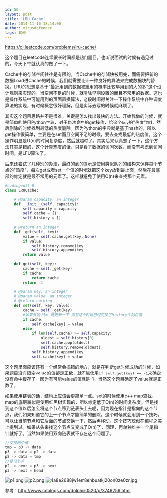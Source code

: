 ```yaml
---
id: 56
layout: post
title: 'LRU Cache'
date: 2014-11-16 18:14:00
author: virusdefender
tags: 其他
---
```


https://oj.leetcode.com/problems/lru-cache/

这个题目在leetcode连续很长时间都是热门题目，也听说面试的时候有遇见过的，今天下午就认真的做了一下。

Cache中的存储空间往往是有限的，当Cache中的存储块被用完，而需要把新的数据Load进Cache的时候，我们就需要设计一种良好的算法来完成数据块的替换。LRU的思想是基于“最近用到的数据被重用的概率比较早用到的大的多”这个设计规则来实现的。当空间不足的时候，就清除早期设置的而且不常用的数据。这也是操作系统中可能用到的页面置换算法，这段时间得关注一下操作系统中各种调度算法的实现，有时候概念很好理解，但是实际去写的时候就麻烦了。

其实这个题目思路并不是很难，关键是怎么找出最快的方法。开始我做的时候，就是简单的使用Python字典，对于每次命中的get操作，给这个`key`的"热度"加1，然后删除的时候找到最低的热度删除。因为Python的字典就是基于hash的，所以get操作很简单，主要是在set而且空间不足的时候，要去查找最低的热度值，这个操作明显是O(n)的时间复杂度，然后就超时了。其实后来认真想了一下，这个方法其实是错的，这个计算热度的话，只是看了数据的访问次数，而没有考虑到访问时间，是LFU算法了。

后来还尝试了几种别的办法，最终的到的提示是使用类似队列的结构来保存每个节点的"热度"，每次get或者set一个值的时候就把这个key放到最上面，然后在最底部的肯定就是最不常用的元素了。这样就避免了使用O(n)来查找那个元素。

```python
#coding=utf-8
class LRUCache:

    # @param capacity, an integer
    def __init__(self, capacity):
        self.capacity = capacity
        self.cache = {}
        self.history = []
        
    # @return an integer
    def _get(self, key):
        value = self.cache.get(key, None)
        if value:
            self.history.remove(key)
            self.history.append(key)
        return value
    
    def get(self, key):
        cache = self._get(key)
        if cache:
            return cache
        return -1

    # @param key, an integer
    # @param value, an integer
    # @return nothing
    def set(self, key, value):
        cache = self._get(key)
        #如果有这个kv 就更新一下 而且这个时候已经变换了history中的位置
        if cache:
            self.cache[key] = value
        else:
            if len(self.cache) >= self.capacity:
                oldest = self.history[0]
                self.cache.pop(oldest)
                self.history.remove(oldest)
            self.history.append(key)
            self.cache[key] = value
```
这个题里面应该还有一个经常会搞错的地方，就是在判断get时候成功的时候，如果题目没有限定value的值都是正数，就不能使用`if self.get(key) == -1`来确定没有命中缓存了。因为有可能value的值就是-1。当然这个题目确定了value就是正数了。

如果使用链表的话，结构上应该会更简单一点。set的时候使用c++ map查找，map的底层貌似是使用红黑树实现的，所以肯定低于O(n)的时间复杂度。但是找到这个值以后怎么将这个节点移到链表头上去呢，因为现在指针是指向的这个节点，我们如果知道它的上一个节点才能简单的删除。这个时候就会用到一个技巧，可以让当前节点和它后面的节点交换一下，然后再移动。这个技巧貌似在编程之美上提到过。如果从头来找这个节点又变成了O(n)了，同理，再单独维护一个尾指针就好了。当然如果使用双向链表就不存在这个问题了。
```c
//交换两个值
tmp = p3 -> data
p3 -> data = p2 -> data
p2 -> data = tmp
//移动节点
p2 -> next = p3 -> next
p3 -> next = head
```
![p1.png][1]
![p2.png][2]
![4a8e2688jw1em8ehbuatkj20on0ze0zr.jpg][3]

参考：http://www.cnblogs.com/dolphin0520/p/3749259.html


  [1]: http://storage.virusdefender.net/blog/images/56/1.png
  [2]: http://storage.virusdefender.net/blog/images/56/2.png
  [3]: http://storage.virusdefender.net/blog/images/56/3.jpg
